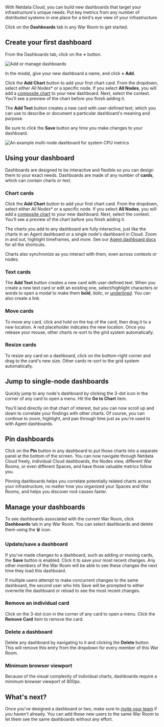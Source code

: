 <!--
title: "Build new dashboards"
description: >-
    "Design new dashboards that target your infrastructure's unique needs and share them with your team for
    targeted visual anomaly detection or incident response."
custom_edit_url: "https://github.com/netdata/netdata/blob/master/docs/cloud/visualize/dashboards.md"
sidebar_label: "Build new dashboards"
learn_status: "Published"
learn_topic_type: "Tasks"
learn_rel_path: "Operations/Visualizations"
-->

With Netdata Cloud, you can build new dashboards that target your infrastructure's unique needs. Put key metrics from
any number of distributed systems in one place for a bird's eye view of your infrastructure.

Click on the **Dashboards** tab in any War Room to get started.

## Create your first dashboard

From the Dashboards tab, click on the **+** button.

![Add or manage
dashboards](https://user-images.githubusercontent.com/1153921/108529360-a2145d00-7291-11eb-814b-2ea3303beb64.png)

In the modal, give your new dashboard a name, and click **+ Add**.

Click the **Add Chart** button to add your first chart card. From the dropdown, select either *All Nodes** or a specific
node. If you select **All Nodes**, you will add a [composite chart](/docs/cloud/visualize/overview#composite-charts) to
your new dashboard. Next, select the context. You'll see a preview of the chart before you finish adding it.

The **Add Text** button creates a new card with user-defined text, which you can use to describe or document a
particular dashboard's meaning and purpose.

Be sure to click the **Save** button any time you make changes to your dashboard.

![An example multi-node dashboard for system CPU
metrics](https://user-images.githubusercontent.com/1153921/108526381-4f857180-728e-11eb-9d65-1613e60891a5.png)

## Using your dashboard

Dashboards are designed to be interactive and flexible so you can design them to your exact needs. Dashboards are made
of any number of **cards**, which can contain charts or text.

### Chart cards

Click the **Add Chart** button to add your first chart card. From the dropdown, select either *All Nodes** or a specific
node. If you select **All Nodes**, you will add a [composite chart](/docs/cloud/visualize/overview#composite-charts) to
your new dashboard. Next, select the context. You'll see a preview of the chart before you finish adding it.

The charts you add to any dashboard are fully interactive, just like the charts in an Agent dashboard or a single node's
dashboard in Cloud. Zoom in and out, highlight timeframes, and more. See our 
[Agent dashboard docs](https://learn.netdata.cloud/docs/agent/web#using-charts) for all the shortcuts.

Charts also synchronize as you interact with them, even across contexts _or_ nodes.

### Text cards

The **Add Text** button creates a new card with user-defined text. When you create a new text card or edit an existing
one, select/highlight characters or words to open a modal to make them **bold**, _italic_, or <ins>underlined</ins>. You
can also create a link.

### Move cards

To move any card, click and hold on the top of the card, then drag it to a new location. A red placeholder indicates the
new location. Once you release your mouse, other charts re-sort to the grid system automatically.

### Resize cards

To resize any card on a dashboard, click on the bottom-right corner and drag to the card's new size. Other cards re-sort
to the grid system automatically.

## Jump to single-node dashboards

Quickly jump to any node's dashboard by clicking the 3-dot icon in the corner of any card to open a menu. Hit the **Go
to Chart** item.

You'll land directly on that chart of interest, but you can now scroll up and down to correlate your findings with other
charts. Of course, you can continue to zoom, highlight, and pan through time just as you're used to with Agent
dashboards.

## Pin dashboards

Click on the **Pin** button in any dashboard to put those charts into a separate panel at the bottom of the screen. You
can now navigate through Netdata Cloud freely, individual Cloud dashboards, the Nodes view, different War Rooms, or even
different Spaces, and have those valuable metrics follow you.

Pinning dashboards helps you correlate potentially related charts across your infrastructure, no matter how you
organized your Spaces and War Rooms, and helps you discover root causes faster.

## Manage your dashboards

To see dashboards associated with the current War Room, click **Dashboards** tab in any War Room. You can select
dashboards and delete them using the 🗑️ icon.

### Update/save a dashboard

If you've made changes to a dashboard, such as adding or moving cards, the **Save** button is enabled. Click it to save
your most recent changes. Any other members of the War Room will be able to see these changes the next time they load
this dashboard.

If multiple users attempt to make concurrent changes to the same dashboard, the second user who hits Save will be
prompted to either overwrite the dashboard or reload to see the most recent changes.

### Remove an individual card

Click on the 3-dot icon in the corner of any card to open a menu. Click the **Remove Card** item to remove the card.

### Delete a dashboard

Delete any dashboard by navigating to it and clicking the **Delete** button. This will remove this entry from the
dropdown for every member of this War Room.

### Minimum browser viewport

Because of the visual complexity of individual charts, dashboards require a minimum browser viewport of 800px.

## What's next?

Once you've designed a dashboard or two, make sure
to [invite your team](https://github.com/netdata/netdata/blob/master/docs/cloud/manage/invite-your-team.md) if
you haven't already. You can add these new users to the same War Room to let them see the same dashboards without any
effort.
